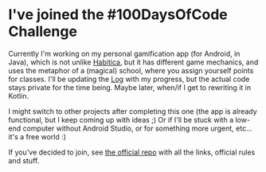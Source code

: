 # I've joined the #100DaysOfCode Challenge

Currently I'm working on my personal gamification app (for Android, in Java), which is not unlike [Habitica](https://habitica.com/), but it has different game mechanics, and uses the metaphor of a (magical) school, where you assign yourself points for classes. I'll be updating the [Log](log.md) with my progress, but the actual code stays private for the time being. Maybe later, when/if I get to rewriting it in Kotlin.

I might switch to other projects after completing this one (the app is already functional, but I keep coming up with ideas ;) Or if I'll be stuck with a low-end computer without Android Studio, or for something more urgent, etc... it's a free world :) 

If you've decided to join, see [the official repo](https://github.com/kallaway/100-days-of-code) with all the links, official rules and stuff. 


